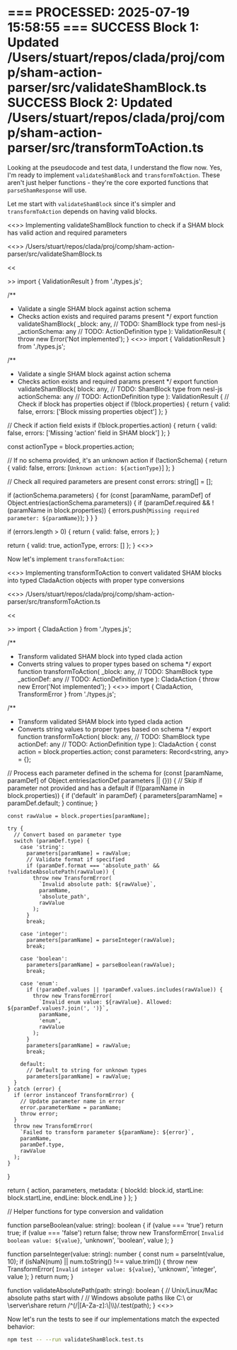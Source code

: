 === PROCESSED: 2025-07-19 15:58:55 ===
SUCCESS Block 1: Updated /Users/stuart/repos/clada/proj/comp/sham-action-parser/src/validateShamBlock.ts
SUCCESS Block 2: Updated /Users/stuart/repos/clada/proj/comp/sham-action-parser/src/transformToAction.ts
===

Looking at the pseudocode and test data, I understand the flow now. Yes, I'm ready to implement `validateShamBlock` and `transformToAction`. These aren't just helper functions - they're the core exported functions that `parseShamResponse` will use.

Let me start with `validateShamBlock` since it's simpler and `transformToAction` depends on having valid blocks.

<<<EXPLANATION>>>
Implementing validateShamBlock function to check if a SHAM block has valid action and required parameters

<<<FILE>>>
/Users/stuart/repos/clada/proj/comp/sham-action-parser/src/validateShamBlock.ts

<<<SEARCH>>>
import { ValidationResult } from './types.js';

/**
 * Validate a single SHAM block against action schema
 * Checks action exists and required params present
 */
export function validateShamBlock(
  _block: any, // TODO: ShamBlock type from nesl-js
  _actionSchema: any // TODO: ActionDefinition type
): ValidationResult {
  throw new Error('Not implemented');
}
<<<REPLACE>>>
import { ValidationResult } from './types.js';

/**
 * Validate a single SHAM block against action schema
 * Checks action exists and required params present
 */
export function validateShamBlock(
  block: any, // TODO: ShamBlock type from nesl-js
  actionSchema: any // TODO: ActionDefinition type
): ValidationResult {
  // Check if block has properties object
  if (!block.properties) {
    return {
      valid: false,
      errors: ['Block missing properties object']
    };
  }

  // Check if action field exists
  if (!block.properties.action) {
    return {
      valid: false,
      errors: ['Missing \'action\' field in SHAM block']
    };
  }

  const actionType = block.properties.action;

  // If no schema provided, it's an unknown action
  if (!actionSchema) {
    return {
      valid: false,
      errors: [`Unknown action: ${actionType}`]
    };
  }

  // Check all required parameters are present
  const errors: string[] = [];
  
  if (actionSchema.parameters) {
    for (const [paramName, paramDef] of Object.entries(actionSchema.parameters)) {
      if (paramDef.required && !(paramName in block.properties)) {
        errors.push(`Missing required parameter: ${paramName}`);
      }
    }
  }

  if (errors.length > 0) {
    return {
      valid: false,
      errors
    };
  }

  return {
    valid: true,
    actionType,
    errors: []
  };
}
<<<END>>>

Now let's implement `transformToAction`:

<<<EXPLANATION>>>
Implementing transformToAction to convert validated SHAM blocks into typed CladaAction objects with proper type conversions

<<<FILE>>>
/Users/stuart/repos/clada/proj/comp/sham-action-parser/src/transformToAction.ts

<<<SEARCH>>>
import { CladaAction } from './types.js';

/**
 * Transform validated SHAM block into typed clada action
 * Converts string values to proper types based on schema
 */
export function transformToAction(
  _block: any, // TODO: ShamBlock type
  _actionDef: any // TODO: ActionDefinition type
): CladaAction {
  throw new Error('Not implemented');
}
<<<REPLACE>>>
import { CladaAction, TransformError } from './types.js';

/**
 * Transform validated SHAM block into typed clada action
 * Converts string values to proper types based on schema
 */
export function transformToAction(
  block: any, // TODO: ShamBlock type
  actionDef: any // TODO: ActionDefinition type
): CladaAction {
  const action = block.properties.action;
  const parameters: Record<string, any> = {};

  // Process each parameter defined in the schema
  for (const [paramName, paramDef] of Object.entries(actionDef.parameters || {})) {
    // Skip if parameter not provided and has a default
    if (!(paramName in block.properties)) {
      if ('default' in paramDef) {
        parameters[paramName] = paramDef.default;
      }
      continue;
    }

    const rawValue = block.properties[paramName];

    try {
      // Convert based on parameter type
      switch (paramDef.type) {
        case 'string':
          parameters[paramName] = rawValue;
          // Validate format if specified
          if (paramDef.format === 'absolute_path' && !validateAbsolutePath(rawValue)) {
            throw new TransformError(
              `Invalid absolute path: ${rawValue}`,
              paramName,
              'absolute_path',
              rawValue
            );
          }
          break;

        case 'integer':
          parameters[paramName] = parseInteger(rawValue);
          break;

        case 'boolean':
          parameters[paramName] = parseBoolean(rawValue);
          break;

        case 'enum':
          if (!paramDef.values || !paramDef.values.includes(rawValue)) {
            throw new TransformError(
              `Invalid enum value: ${rawValue}. Allowed: ${paramDef.values?.join(', ')}`,
              paramName,
              'enum',
              rawValue
            );
          }
          parameters[paramName] = rawValue;
          break;

        default:
          // Default to string for unknown types
          parameters[paramName] = rawValue;
      }
    } catch (error) {
      if (error instanceof TransformError) {
        // Update parameter name in error
        error.parameterName = paramName;
        throw error;
      }
      throw new TransformError(
        `Failed to transform parameter ${paramName}: ${error}`,
        paramName,
        paramDef.type,
        rawValue
      );
    }
  }

  return {
    action,
    parameters,
    metadata: {
      blockId: block.id,
      startLine: block.startLine,
      endLine: block.endLine
    }
  };
}

// Helper functions for type conversion and validation

function parseBoolean(value: string): boolean {
  if (value === 'true') return true;
  if (value === 'false') return false;
  throw new TransformError(
    `Invalid boolean value: ${value}`,
    'unknown',
    'boolean',
    value
  );
}

function parseInteger(value: string): number {
  const num = parseInt(value, 10);
  if (isNaN(num) || num.toString() !== value.trim()) {
    throw new TransformError(
      `Invalid integer value: ${value}`,
      'unknown',
      'integer',
      value
    );
  }
  return num;
}

function validateAbsolutePath(path: string): boolean {
  // Unix/Linux/Mac absolute paths start with /
  // Windows absolute paths like C:\ or \\server\share
  return /^(\/|[A-Za-z]:\\|\\\\)/.test(path);
}
<<<END>>>

Now let's run the tests to see if our implementations match the expected behavior:

```bash
npm test -- --run validateShamBlock.test.ts
```